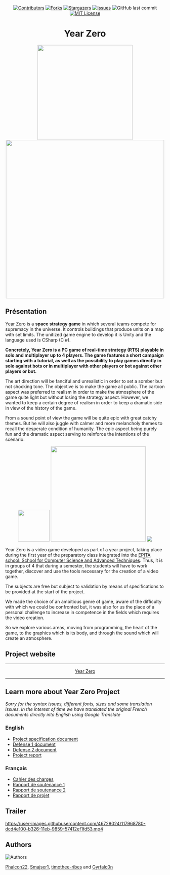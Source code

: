 
<p align="center"

[![Contributors][contributors-shield]][contributors-url]
[![Forks][forks-shield]][forks-url]
[![Stargazers][stars-shield]][stars-url]
[![Issues][issues-shield]][issues-url]
![GitHub last commit](https://img.shields.io/github/last-commit/Gyrfalc0n/Year-Zero?style=for-the-badge)
[![MIT License][license-shield]][license-url]
  </p>



<h1 align="center">Year Zero</h1>

<p float="left" align="middle">
  <img src="https://static.wixstatic.com/media/40b83d_b54b923172d84cedb35325df8814b1ea~mv2_d_2500_2500_s_4_2.png/v1/fill/w_452,h_452,al_c,q_85,usm_0.66_1.00_0.01/logo2v2.webp" width="300" />
<img src="https://i.imgur.com/4lKVlz0.png" width="500"/></p>


## Présentation
[Year Zero](https://gyrfalc0n.wixsite.com/yearzero?lang=en) is a **space strategy game** in which several teams compete for supremacy in the universe. It controls buildings that produce units on a map with set limits.
The unitized game engine to develop it is Unity and the language used is CSharp (C #).

**Concretely, Year Zero is a PC game of real-time strategy (RTS) playable in solo and multiplayer up to 4 players. 
The game features a short campaign starting with a tutorial, as well as the possibility to play games directly in solo against bots or in multiplayer with other players or bot against other players or bot.**

The art direction will be fanciful and unrealistic in order to set a somber but not shocking tone. The objective is to make the game all public. The cartoon aspect was preferred to realism in order to make the atmosphere of the game quite light but without losing the strategy aspect. However, we wanted to keep a certain degree of realism in order to keep a dramatic side in view of the history of the game.

From a sound point of view the game will be quite epic with great catchy themes. But he will also juggle with calmer and more melancholy themes to recall the desperate condition of humanity. The epic aspect being purely fun and the dramatic aspect serving to reinforce the intentions of the scenario.

<p float="left" align="middle">
  <img src="https://static.wixstatic.com/media/b44325_ff41f116b8f248ee955f14138cbcdd8f~mv2.png/v1/fill/w_133,h_133,al_c,q_85,usm_0.66_1.00_0.01/b44325_ff41f116b8f248ee955f14138cbcdd8f~mv2.webp" width="100" />
  <img src="https://static.wixstatic.com/media/b44325_cfc87a01150241a59942e0b2b23208e0~mv2.png/v1/fill/w_338,h_121,al_c,q_85,usm_0.66_1.00_0.01/b44325_cfc87a01150241a59942e0b2b23208e0~mv2.webp" width="300" /> 
  <img src="https://static.wixstatic.com/media/b44325_6509df17b2864ba1a5573fb4ee104b55~mv2_d_4286_2902_s_4_2.png/v1/fill/w_200,h_133,al_c,q_85,usm_0.66_1.00_0.01/b44325_6509df17b2864ba1a5573fb4ee104b55~mv2_d_4286_2902_s_4_2.webp" />
</p>
</p>

Year Zero is a video game developed as part of a year project, taking place during the first year of the preparatory class integrated into the [EPITA school: School for Computer Science and Advanced Techniques](https://www.epita.fr/). Thus, it is in groups of 4 that during a semester, the students will have to work together, discover and use the tools necessary for the creation of a video game.

The subjects are free but subject to validation by means of specifications to be provided at the start of the project.

We made the choice of an ambitious genre of game, aware of the difficulty with which we could be confronted but, it was also for us the place of a personal challenge to increase in competence in the fields which requires the video creation.

So we explore various areas, moving from programming, the heart of the game, to the graphics which is its body, and through the sound which will create an atmosphere.

## Project website

-----
<p align="middle">
<a href="https://gyrfalc0n.wixsite.com/yearzero?lang=en">Year Zero</a>
  </p> 
  
-----

## Learn more about Year Zero Project

*Sorry for the syntax issues, different fonts, sizes and some translation issues. In the interest of time we have translated the original French documents directly into English using Google Translate*

### **English**

* [Project specification document](https://e785d98c-4d23-48d9-8052-c202a63145b6.filesusr.com/ugd/b44325_28aeb35bd29347ddbc53041717ed90ec.pdf)
* [Defense 1 document](https://e785d98c-4d23-48d9-8052-c202a63145b6.filesusr.com/ugd/b44325_99c3432113704acc83b9baffe56ecf9f.pdf)
* [Defense 2 document](https://e785d98c-4d23-48d9-8052-c202a63145b6.filesusr.com/ugd/b44325_2aa4d2d728cf494aabb2c9d29e2b1977.pdf)
* [Project report](https://e785d98c-4d23-48d9-8052-c202a63145b6.filesusr.com/ugd/b44325_2c4c4caf524042fa8bf997028057b374.pdf)

 ### **Français**

* [Cahier des charges](https://e785d98c-4d23-48d9-8052-c202a63145b6.filesusr.com/ugd/40b83d_460bb95be6f84c3f891d8fc78e250359.pdf)
* [Rapport de soutenance 1](https://e785d98c-4d23-48d9-8052-c202a63145b6.filesusr.com/ugd/b44325_60ce6ad0eefb4c7d8f23d4132d76609e.pdf)
* [Rapport de soutenance 2](https://e785d98c-4d23-48d9-8052-c202a63145b6.filesusr.com/ugd/b44325_4a8a186fd3854ab7b6f59dc09c32a6c9.pdf)
* [Rapport de projet](https://e785d98c-4d23-48d9-8052-c202a63145b6.filesusr.com/ugd/b44325_e6676b34f87a48d1a571e60536fda8d6.pdf)


## Trailer
https://user-images.githubusercontent.com/46728024/117968780-dcd4e100-b326-11eb-9859-57412ef1fd53.mp4

## Authors

![Authors](https://i.imgur.com/p2Kh2ey.png)

[Phalcon22](https://github.com/Phalcon22), [Smajser1](https://github.com/Smajser1), [timothee-ribes](https://github.com/timothee-ribes) and [Gyrfalc0n](https://github.com/Gyrfalc0n)


[contributors-shield]: https://img.shields.io/github/contributors/Gyrfalc0n/Year-Zero.svg?style=for-the-badge
[contributors-url]: https://github.com/Gyrfalc0n/Projet-EMS-RP/graphs/contributors
[forks-shield]: https://img.shields.io/github/forks/Gyrfalc0n/Year-Zero.svg?style=for-the-badge
[forks-url]: https://github.com/Gyrfalc0n/Year-Zero/network/members
[stars-shield]: https://img.shields.io/github/stars/Gyrfalc0n/Year-Zero.svg?style=for-the-badge
[stars-url]: https://github.com/Gyrfalc0n/Year-Zero/stargazers
[issues-shield]: https://img.shields.io/github/issues/Gyrfalc0n/Year-Zero.svg?style=for-the-badge
[issues-url]: https://github.com/Gyrfalc0n/Year-Zero/issues
[license-shield]: https://img.shields.io/github/license/Gyrfalc0n/Year-Zero.svg?style=for-the-badge
[license-url]: https://github.com/Gyrfalc0n/Year-Zero/blob/master/LICENSE



